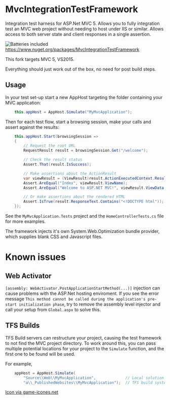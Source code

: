 MvcIntegrationTestFramework
===========================

Integration test harness for ASP.Net MVC 5. Allows you to fully integration test an MVC web project without needing to host under IIS or similar. Allows access to both server state and client responses in a single assertion.

![Batteries included](https://raw.githubusercontent.com/i-e-b/MvcIntegrationTestFramework/master/batteries_small.png)
https://www.nuget.org/packages/MvcIntegrationTestFramework

This fork targets MVC 5, VS2015.

Everything should just work out of the box, no need for post build steps.

Usage
----------

In your test set-up start a new AppHost targeting the folder containing your MVC application:

```csharp
	this.appHost = AppHost.Simulate("MyMvcApplication");
```

Then for each test flow, start a browsing session, make your calls and assert against the results:

```csharp
	this.appHost.Start(browsingSession =>
	{
		// Request the root URL
		RequestResult result = browsingSession.Get("/welcome");

		// Check the result status
		Assert.That(result.IsSuccess);

		// Make assertions about the ActionResult
		var viewResult = (ViewResult)result.ActionExecutedContext.Result;
		Assert.AreEqual("Index", viewResult.ViewName);
		Assert.AreEqual("Welcome to ASP.NET MVC!", viewResult.ViewData["Message"]);

		// Or make assertions about the rendered HTML
		Assert.IsTrue(result.ResponseText.Contains("<!DOCTYPE html"));
	});
```

See the `MyMvcApplication.Tests` project and the `HomeControllerTests.cs` file for more examples.

The framework injects it's own System.Web.Optimization bundle provider, which supplies blank CSS and Javascript files.

Known issues
============

Web Activator
---------------

`[assembly: WebActivator.PostApplicationStartMethod(...)]` injection can cause problems with the ASP.Net hosting enviroment. If you see the error message `This method cannot be called during the application's pre-start initialization phase`, try to remove the assembly level injector and call your setup from `Global.aspx` to solve this.

TFS Builds
----------

TFS Build servers can restructure your project, causing the test framework to not find the MVC project directory.
To work around this, you can pass multiple potential locations for your project to the `Simulate` function, and the first one to be found will be used.

For example,

```csharp
    appHost = AppHost.Simulate(
        "Source\\Web\\MyMvcApplication",             // Local solution location
        "a\\_PublishedWebsites\\MyMvcApplication");  // TFS build system, under ...\Agent\_work\1\a\_PublishedWebsites ...
```


[Icon via game-icones.net](http://game-icons.net/lorc/originals/batteries.html) 
